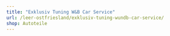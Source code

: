 ```yaml
---
title: "Exklusiv Tuning W&B Car Service"
url: /leer-ostfriesland/exklusiv-tuning-wundb-car-service/
shop: Autoteile
---
```

